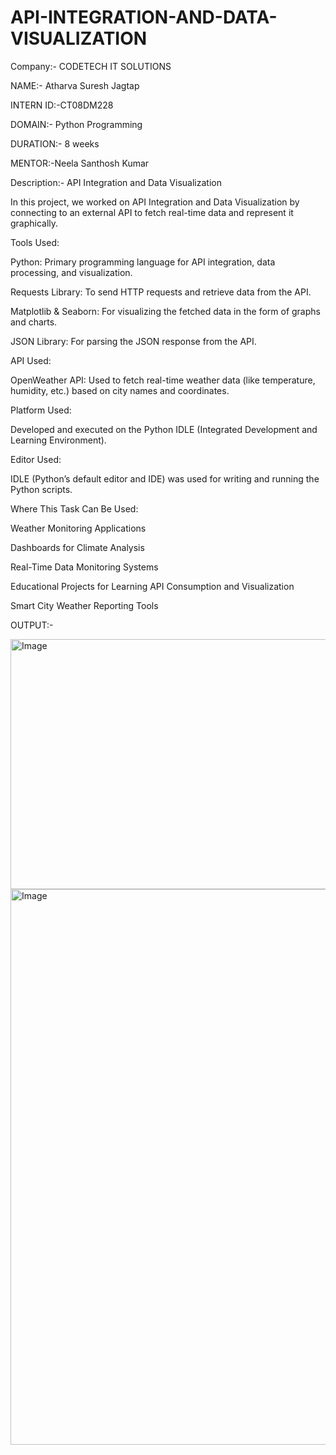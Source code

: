 # API-INTEGRATION-AND-DATA-VISUALIZATION
Company:- CODETECH IT SOLUTIONS

NAME:- Atharva Suresh Jagtap

INTERN ID:-CT08DM228

DOMAIN:-  Python Programming

DURATION:- 8 weeks

MENTOR:-Neela Santhosh Kumar

Description:- API Integration and Data Visualization

In this project, we worked on API Integration and Data Visualization by connecting to an external API to fetch real-time data and represent it graphically.

Tools Used:

Python: Primary programming language for API integration, data processing, and visualization.

Requests Library: To send HTTP requests and retrieve data from the API.

Matplotlib & Seaborn: For visualizing the fetched data in the form of graphs and charts.

JSON Library: For parsing the JSON response from the API.

API Used:

OpenWeather API: Used to fetch real-time weather data (like temperature, humidity, etc.) based on city names and coordinates.

Platform Used:

Developed and executed on the Python IDLE (Integrated Development and Learning Environment).

Editor Used:

IDLE (Python’s default editor and IDE) was used for writing and running the Python scripts.

Where This Task Can Be Used:

Weather Monitoring Applications

Dashboards for Climate Analysis

Real-Time Data Monitoring Systems

Educational Projects for Learning API Consumption and Visualization

Smart City Weather Reporting Tools

OUTPUT:-

<img width="859" height="400" alt="Image" src="https://github.com/user-attachments/assets/287a4b05-5024-462d-89c2-7bf9047f10b3" />

<img width="866" height="889" alt="Image" src="https://github.com/user-attachments/assets/9e46f6a2-f936-4ddb-baba-e79db3e51823" />
